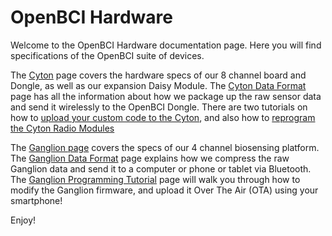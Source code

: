 # OpenBCI Hardware 
Welcome to the OpenBCI Hardware documentation page. Here you will find specifications of the OpenBCI suite of devices.  

The [Cyton](http://docs.openbci.com/Hardware/02-Cyton) page covers the hardware specs of our 8 channel board and Dongle, as well as our expansion Daisy Module. 
The [Cyton Data Format](http://docs.openbci.com/Hardware/03-Cyton_Data_Format) page has all the information about how we package up the raw sensor data and send it wirelessly to the OpenBCI Dongle. There are two tutorials on how to [upload your custom code to the Cyton](http://docs.openbci.com/Hardware/05-Cyton_Programming_Tutorial), and also how to [reprogram the Cyton Radio Modules](http://docs.openbci.com/Hardware/06-Dongle_Programming_Tutorial)


The [Ganglion page](http://docs.openbci.com/Hardware/07-OGanglion) covers the specs of our 4 channel biosensing platform. 
The [Ganglion Data Format](http://docs.openbci.com/Hardware/08-Ganglion_Data_Format) page explains how we compress the raw Ganglion data and send it to a computer or phone or tablet via Bluetooth. The [Ganglion Programming Tutorial](http://docs.openbci.com/Hardware/09-Ganglion_Programming_Tutorial) page will walk you through how to modify the Ganglion firmware, and upload it Over The Air (OTA) using your smartphone!

Enjoy!